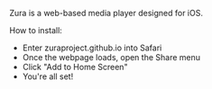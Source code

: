 Zura is a web-based media player designed for iOS.

How to install:

- Enter zuraproject.github.io into Safari
- Once the webpage loads, open the Share menu
- Click "Add to Home Screen"
- You're all set!
